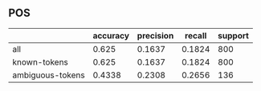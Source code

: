 
## POS

|                  | accuracy | precision | recall | support |
|------------------|----------|-----------|--------|---------|
| all              | 0.625    | 0.1637    | 0.1824 | 800     |
| known-tokens     | 0.625    | 0.1637    | 0.1824 | 800     |
| ambiguous-tokens | 0.4338   | 0.2308    | 0.2656 | 136     |

